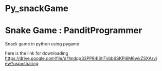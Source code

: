 # Py_snackGame
# Snake Game : PanditProgrammer
Snack game in python using pygame 

here is the link for downloading https://drive.google.com/file/d/1mdqp33PP84iStiTvbb6SKPi6M6wkZSXA/view?usp=sharing
